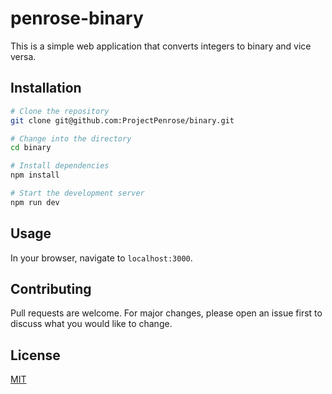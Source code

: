# penrose-binary

This is a simple web application that converts integers to binary and vice versa.

## Installation

```bash
# Clone the repository
git clone git@github.com:ProjectPenrose/binary.git

# Change into the directory
cd binary

# Install dependencies
npm install

# Start the development server
npm run dev
```

## Usage

In your browser, navigate to `localhost:3000`.

## Contributing

Pull requests are welcome. For major changes, please open an issue first to discuss what you would like to change.

## License

[MIT](https://choosealicense.com/licenses/mit/)
